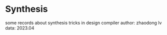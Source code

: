 # Synthesis
some records about synthesis tricks in design compiler 
author: zhaodong lv
data: 2023.04
